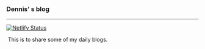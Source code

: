 ### Dennis’ s blog

---

[![Netlify Status](https://api.netlify.com/api/v1/badges/7ae0b07c-091f-4225-9542-0783c5287937/deploy-status)](https://app.netlify.com/sites/brave-babbage-49a6ac/deploys)

 This is to share some of my daily blogs. 


